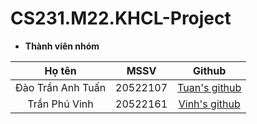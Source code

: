 # CS231.M22.KHCL-Project
- **Thành viên nhóm**


|       Họ tên      |   MSSV   |                          Github                          |
|:-----------------:|:--------:|:--------------------------------------------------------:|
| Đào Trần Anh Tuấn | 20522107 | [Tuan's github](https://github.com/daotrananhtuan09102002) |
| Trần Phú Vinh     | 20522161 | [Vinh's github](https://github.com/Zrmikstri)              |
